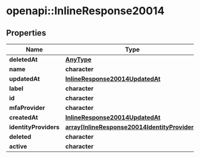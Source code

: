 # openapi::InlineResponse20014

## Properties
Name | Type | Description | Notes
------------ | ------------- | ------------- | -------------
**deletedAt** | [**AnyType**](.md) |  | 
**name** | **character** |  | 
**updatedAt** | [**InlineResponse20014UpdatedAt**](inline_response_200_14_updatedAt.md) |  | 
**label** | **character** |  | 
**id** | **character** |  | 
**mfaProvider** | **character** |  | 
**createdAt** | [**InlineResponse20014UpdatedAt**](inline_response_200_14_updatedAt.md) |  | 
**identityProviders** | [**array[InlineResponse20014IdentityProviders]**](inline_response_200_14_identityProviders.md) |  | 
**deleted** | **character** |  | 
**active** | **character** |  | 


